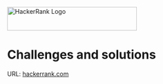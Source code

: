 <a href='https://www.hackerrank.com/'><img src='../assets/logo-white-fill.svg?raw=true' width='300' height='55' alt='HackerRank Logo' /></a>
# Challenges and solutions
URL: [hackerrank.com](https://www.hackerrank.com/)
